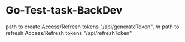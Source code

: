 ﻿# Go-Test-task-BackDev

path to create Access/Refresh tokens "/api/generateToken", /n
path to refresh Access/Refresh tokens "/api/refreshToken"

